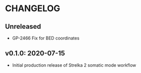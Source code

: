 # CHANGELOG

## Unreleased
- GP-2466 Fix for BED coordinates

## v0.1.0: 2020-07-15
- Initial production release of Strelka 2 somatic mode workflow
